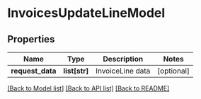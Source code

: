 # InvoicesUpdateLineModel

## Properties
Name | Type | Description | Notes
------------ | ------------- | ------------- | -------------
**request_data** | **list[str]** | InvoiceLine data | [optional] 

[[Back to Model list]](../README.md#documentation-for-models) [[Back to API list]](../README.md#documentation-for-api-endpoints) [[Back to README]](../README.md)

